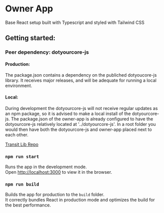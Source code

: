 # Owner App

Base React setup built with Typescript and styled with Tailwind CSS

## Getting started:

### Peer dependency: dotyourcore-js

#### Production:

The package.json contains a dependency on the publiched dotyoucore-js library. It receives major releases, and will be adequate for running a local environment.

#### Local:

During development the dotyourcore-js will not receive regular updates as an npm package, so it is advised to make a local install of the dotyourcore-js. The package.json of the owner-app is already configured to have the dotyourcore-js relatively located at '../dotyourcore-js'. In a root folder you would then have both the dotyourcore-js and owner-app placed next to each other.

[Transit Lib Repo](https://github.com/YouFoundation/dotyourcore-js)

### `npm run start`

Runs the app in the development mode.\
Open [http://localhost:3000](http://localhost:3000) to view it in the browser.

### `npm run build`

Builds the app for production to the `build` folder.\
It correctly bundles React in production mode and optimizes the build for the best performance.
